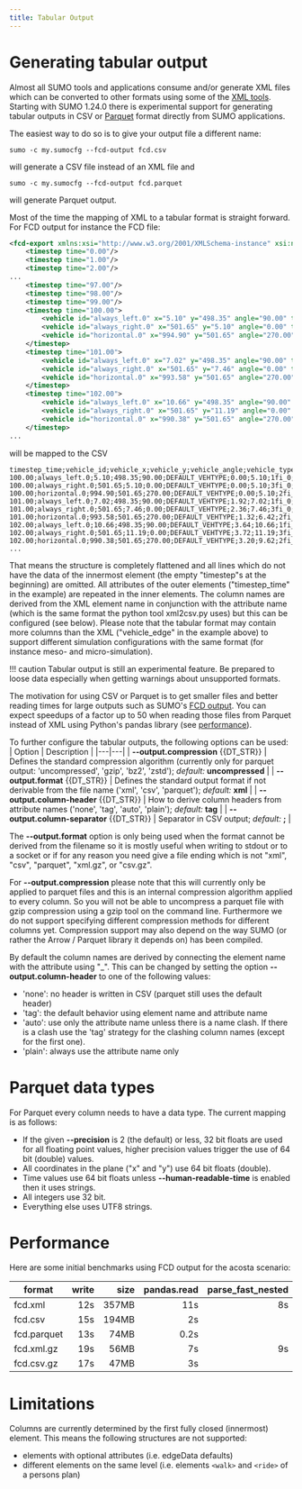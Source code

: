 ```yaml
---
title: Tabular Output
---
```


# Generating tabular output

Almost all SUMO tools and applications consume and/or generate XML files
which can be converted to other formats using some of the [XML tools](Tools/Xml.md).
Starting with SUMO 1.24.0 there is experimental support for generating tabular outputs
in CSV or [Parquet](https://parquet.apache.org/) format directly from SUMO applications.

The easiest way to do so is to give your output file a different name:
```
sumo -c my.sumocfg --fcd-output fcd.csv
```
will generate a CSV file instead of an XML file and
```
sumo -c my.sumocfg --fcd-output fcd.parquet
```
will generate Parquet output.

Most of the time the mapping of XML to a tabular format is straight forward. For FCD output for instance the FCD file:
```xml
<fcd-export xmlns:xsi="http://www.w3.org/2001/XMLSchema-instance" xsi:noNamespaceSchemaLocation="http://sumo.dlr.de/xsd/fcd_file.xsd">
    <timestep time="0.00"/>
    <timestep time="1.00"/>
    <timestep time="2.00"/>
...
    <timestep time="97.00"/>
    <timestep time="98.00"/>
    <timestep time="99.00"/>
    <timestep time="100.00">
        <vehicle id="always_left.0" x="5.10" y="498.35" angle="90.00" type="DEFAULT_VEHTYPE" speed="0.00" pos="5.10" lane="1fi_0" slope="0.00"/>
        <vehicle id="always_right.0" x="501.65" y="5.10" angle="0.00" type="DEFAULT_VEHTYPE" speed="0.00" pos="5.10" lane="3fi_0" slope="0.00"/>
        <vehicle id="horizontal.0" x="994.90" y="501.65" angle="270.00" type="DEFAULT_VEHTYPE" speed="0.00" pos="5.10" lane="2fi_0" slope="0.00"/>
    </timestep>
    <timestep time="101.00">
        <vehicle id="always_left.0" x="7.02" y="498.35" angle="90.00" type="DEFAULT_VEHTYPE" speed="1.92" pos="7.02" lane="1fi_0" slope="0.00"/>
        <vehicle id="always_right.0" x="501.65" y="7.46" angle="0.00" type="DEFAULT_VEHTYPE" speed="2.36" pos="7.46" lane="3fi_0" slope="0.00"/>
        <vehicle id="horizontal.0" x="993.58" y="501.65" angle="270.00" type="DEFAULT_VEHTYPE" speed="1.32" pos="6.42" lane="2fi_0" slope="0.00"/>
    </timestep>
    <timestep time="102.00">
        <vehicle id="always_left.0" x="10.66" y="498.35" angle="90.00" type="DEFAULT_VEHTYPE" speed="3.64" pos="10.66" lane="1fi_0" slope="0.00"/>
        <vehicle id="always_right.0" x="501.65" y="11.19" angle="0.00" type="DEFAULT_VEHTYPE" speed="3.72" pos="11.19" lane="3fi_0" slope="0.00"/>
        <vehicle id="horizontal.0" x="990.38" y="501.65" angle="270.00" type="DEFAULT_VEHTYPE" speed="3.20" pos="9.62" lane="2fi_0" slope="0.00"/>
    </timestep>
...
```

will be mapped to the CSV
```csv
timestep_time;vehicle_id;vehicle_x;vehicle_y;vehicle_angle;vehicle_type;vehicle_speed;vehicle_pos;vehicle_lane;vehicle_edge;vehicle_slope
100.00;always_left.0;5.10;498.35;90.00;DEFAULT_VEHTYPE;0.00;5.10;1fi_0;;0.00
100.00;always_right.0;501.65;5.10;0.00;DEFAULT_VEHTYPE;0.00;5.10;3fi_0;;0.00
100.00;horizontal.0;994.90;501.65;270.00;DEFAULT_VEHTYPE;0.00;5.10;2fi_0;;0.00
101.00;always_left.0;7.02;498.35;90.00;DEFAULT_VEHTYPE;1.92;7.02;1fi_0;;0.00
101.00;always_right.0;501.65;7.46;0.00;DEFAULT_VEHTYPE;2.36;7.46;3fi_0;;0.00
101.00;horizontal.0;993.58;501.65;270.00;DEFAULT_VEHTYPE;1.32;6.42;2fi_0;;0.00
102.00;always_left.0;10.66;498.35;90.00;DEFAULT_VEHTYPE;3.64;10.66;1fi_0;;0.00
102.00;always_right.0;501.65;11.19;0.00;DEFAULT_VEHTYPE;3.72;11.19;3fi_0;;0.00
102.00;horizontal.0;990.38;501.65;270.00;DEFAULT_VEHTYPE;3.20;9.62;2fi_0;;0.00
...
```

That means the structure is completely flattened and all lines which do not have the data of the innermost element (the empty "timestep"s at the beginning)
are omitted. All attributes of the outer elements ("timestep_time" in the example) are repeated in the inner elements.
The column names are derived from the XML element name in conjunction with the attribute name (which is the same format the python tool xml2csv.py uses)
but this can be configured (see below). Please note that the tabular format may contain more columns than the XML ("vehicle_edge" in the example above)
to support different simulation configurations with the same format (for instance meso- and micro-simulation).

!!! caution
    Tabular output is still an experimental feature. Be prepared to loose data especially when getting warnings about unsupported formats.

The motivation for using CSV or Parquet is to get smaller files and better reading times for large outputs such as SUMO's
[FCD output](Simulation/Output/FCDOutput.md). You can expect speedups of a factor up to 50 when reading those files
from Parquet instead of XML using Python's pandas library (see [performance](#performance)).

To further configure the tabular outputs, the following options can be used:
| Option  | Description  |
|---|---|
| **--output.compression** {{DT_STR}} | Defines the standard compression algorithm (currently only for parquet output: 'uncompressed', 'gzip', 'bz2', 'zstd'); *default:* **uncompressed** |
| **--output.format** {{DT_STR}} | Defines the standard output format if not derivable from the file name ('xml', 'csv', 'parquet'); *default:* **xml** |
| **--output.column-header** {{DT_STR}} | How to derive column headers from attribute names ('none', 'tag', 'auto', 'plain'); *default:* **tag** |
| **--output.column-separator** {{DT_STR}} | Separator in CSV output; *default:* **;** |

The **--output.format** option is only being used when the format cannot be derived from the filename so it is mostly useful when writing to stdout or to a socket
or if for any reason you need give a file ending which is not "xml", "csv", "parquet", "xml.gz", or "csv.gz".

For **--output.compression** please note that this will currently only be applied to parquet files and this is an internal compression algorithm applied to every column.
So you will not be able to uncompress a parquet file with gzip compression using a gzip tool on the command line. Furthermore we do not support specifying different
compression methods for different columns yet. Compression support may also depend on the way SUMO (or rather the Arrow / Parquet library it depends on) has been compiled.

By default the column names are derived by connecting the element name with the attribute using "_". This can be changed by setting the option **--output.column-header** to one of the following values:
  - 'none': no header is written in CSV (parquet still uses the default header)
  - 'tag': the default behavior using element name and attribute name
  - 'auto': use only the attribute name unless there is a name clash. If there is a clash use the 'tag' strategy for the clashing column names (except for the first one).
  - 'plain': always use the attribute name only

# Parquet data types

For Parquet every column needs to have a data type. The current mapping is as follows:
  - If the given **--precision** is 2 (the default) or less, 32 bit floats are used for all floating point values, higher precision values trigger the use of 64 bit (double) values.
  - All coordinates in the plane ("x" and "y") use 64 bit floats (double).
  - Time values use 64 bit floats unless **--human-readable-time** is enabled then it uses strings.
  - All integers use 32 bit.
  - Everything else uses UTF8 strings.

# Performance

Here are some initial benchmarks using FCD output for the acosta scenario:

format|write|size | pandas.read | parse_fast_nested
------|-----:|--------: | ---: | ---:
fcd.xml    |12s|357MB | 11s | 8s
fcd.csv    |15s|194MB | 2s
fcd.parquet|13s| 74MB | 0.2s
fcd.xml.gz |19s| 56MB | 7s | 9s
fcd.csv.gz |17s| 47MB | 3s

# Limitations

Columns are currently determined by the first fully closed (innermost) element. This means the following structures are not supported:
  
- elements with optional attributes (i.e. edgeData defaults)
- different elements on the same level (i.e. elements `<walk>` and `<ride>` of a persons plan)
